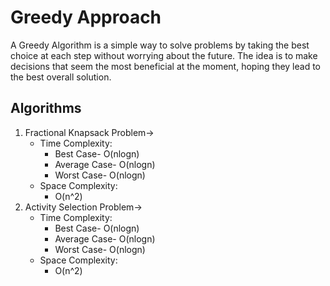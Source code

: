 # Greedy Approach

A Greedy Algorithm is a simple way to solve problems by taking the best choice at each step without worrying about the future. 
The idea is to make decisions that seem the most beneficial at the moment, hoping they lead to the best overall solution.

## Algorithms
1. Fractional Knapsack Problem->
    - Time Complexity:
        - Best Case- O(nlogn)
        - Average Case- O(nlogn)
        - Worst Case- O(nlogn)
    - Space Complexity:
    	- O(n^2)
2. Activity Selection Problem->
    - Time Complexity:
        - Best Case- O(nlogn)
        - Average Case- O(nlogn)
        - Worst Case- O(nlogn)
    - Space Complexity:
    	- O(n^2)
